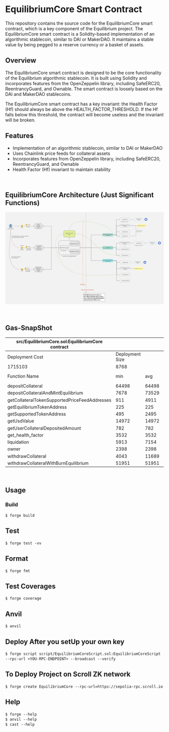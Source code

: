 # EquilibriumCore Smart Contract

This repository contains the source code for the EquilibriumCore smart contract, which is a key component of the Equilibrium project. The EquilibriumCore smart contract is a Solidity-based implementation of an algorithmic stablecoin, similar to DAI or MakerDAO. It maintains a stable value by being pegged to a reserve currency or a basket of assets.

## Overview
The EquilibriumCore smart contract is designed to be the core functionality of the Equilibrium algorithmic stablecoin. It is built using Solidity and incorporates features from the OpenZeppelin library, including SafeERC20, ReentrancyGuard, and Ownable. The smart contract is loosely based on the DAI and MakerDAO stablecoins.

The EquilibriumCore smart contract has a key invariant: the Health Factor (Hf) should always be above the HEALTH_FACTOR_THRESHOLD. If the Hf falls below this threshold, the contract will become useless and the invariant will be broken.

## Features
- Implementation of an algorithmic stablecoin, similar to DAI or MakerDAO
- Uses Chainlink price feeds for collateral assets
- Incorporates features from OpenZeppelin library, including SafeERC20, ReentrancyGuard, and Ownable
- Health Factor (Hf) invariant to maintain stability

<br />

## EquilibriumCore Architecture (Just Significant Functions)
![EquilibriumCoreArchitecture](/EquilibriumCoreUpgradeableArchitecture.jpg 'Equilibrium Core Architecture Diagram')

<br />

## Gas-SnapShot
| src/EquilibriumCore.sol:EquilibriumCore contract |                 |       |        |        |         |
|--------------------------------------------------|-----------------|-------|--------|--------|---------|
| Deployment Cost                                  | Deployment Size |       |        |        |         |
| 1715103                                          | 8768            |       |        |        |         |
| Function Name                                    | min             | avg   | median | max    | # calls |
| depositCollateral                                | 64498           | 64498 | 64498  | 64498  | 1       |
| depositCollateralAndMintEquilibrium              | 7678            | 73529 | 62853  | 153153 | 77      |
| getCollateralTokenSupportedPriceFeedAddresses    | 911             | 4911  | 4911   | 8911   | 2       |
| getEquilibriumTokenAddress                       | 225             | 225   | 225    | 225    | 4       |
| getSupportedTokenAddress                         | 495             | 2495  | 2495   | 4495   | 2       |
| getUsdValue                                      | 14972           | 14972 | 14972  | 14972  | 256     |
| getUserCollateralDepositedAmount                 | 782             | 782   | 782    | 782    | 5       |
| get_health_factor                                | 3532            | 3532  | 3532   | 3532   | 3       |
| liquidation                                      | 5913            | 7154  | 7017   | 7913   | 5       |
| owner                                            | 2398            | 2398  | 2398   | 2398   | 1       |
| withdrawCollateral                               | 4043            | 11689 | 12605  | 17506  | 4       |
| withdrawCollateralWithBurnEquilibrium            | 51951           | 51951 | 51951  | 51951  | 1       |

<br />

## Usage

### Build

```shell
$ forge build
```

## Test

```shell
$ forge test -vv
```

## Format

```shell
$ forge fmt
```

## Test Coverages

```shell
$ forge coverage
```

## Anvil

```shell
$ anvil
```

## Deploy After you setUp your own key

```shell
$ forge script script/EquilibriumCoreScript.sol:EquilibriumCoreScript --rpc-url <YOU-RPC-ENDPOINT> --broadcast --verify
```
## To Deploy Project on Scroll ZK network
```shell
$ forge create EquilibriumCore --rpc-url=https://sepolia-rpc.scroll.io
```

## Help

```shell
$ forge --help
$ anvil --help
$ cast --help
```